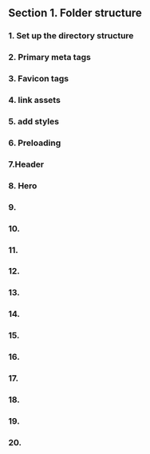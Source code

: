 ## Section 1. Folder structure

### 1. Set up the directory structure

### 2. Primary meta tags

### 3. Favicon tags

### 4. link assets

### 5. add styles

### 6. Preloading

### 7.Header

### 8. Hero

### 9.

### 10.

### 11.

### 12.

### 13.

### 14.

### 15.

### 16.

### 17.

### 18.

### 19.

### 20.
